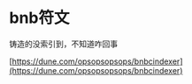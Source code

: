 # bnb符文

铸造的没索引到，不知道咋回事

[https://dune.com/opsopsopsops/bnbcindexer](https://dune.com/opsopsopsops/bnbcindexer)
